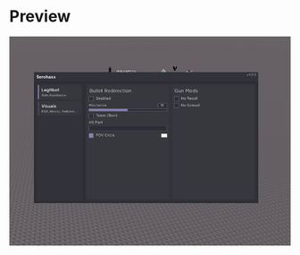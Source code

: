 # Preview
![a](https://raw.githubusercontent.com/picogoat/Roblox-UI-Libs/main/Sero's%20Lib/Preview.PNG)
